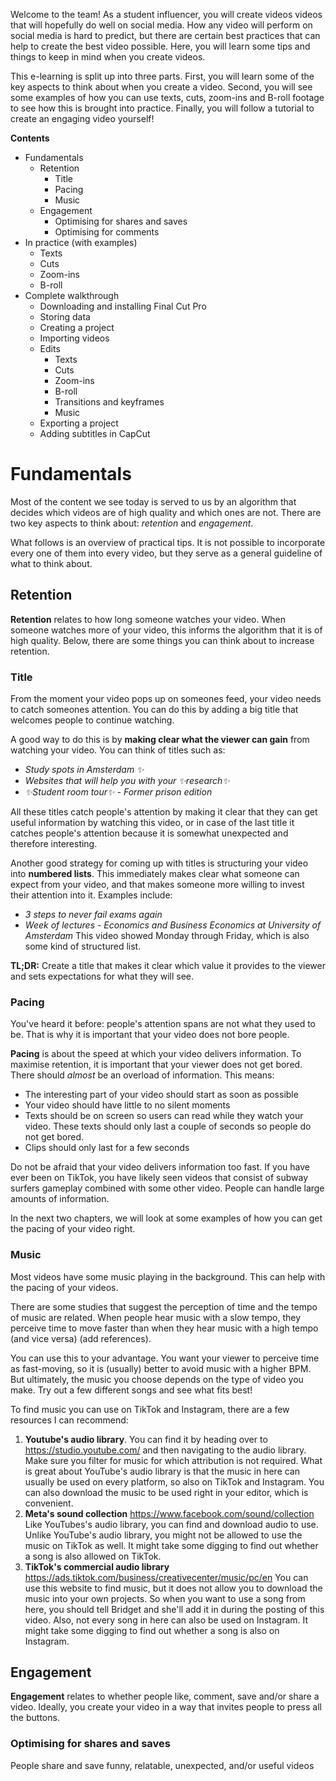 Welcome to the team! As a student influencer, you will create videos videos that will hopefully do well on social media. How any video will perform on social media is hard to predict, but there are certain best practices that can help to create the best video possible. Here, you will learn some tips and things to keep in mind when you create videos.

This e-learning is split up into three parts. First, you will learn some of the key aspects to think about when you create a video. Second, you will see some examples of how you can use texts, cuts, zoom-ins and B-roll footage to see how this is brought into practice. Finally, you will follow a tutorial to create an engaging video yourself!

**Contents**
* Fundamentals
	* Retention
		* Title
		* Pacing
		* Music
	* Engagement
		* Optimising for shares and saves
		* Optimising for comments
 * In practice (with examples)
	 * Texts
	 * Cuts
	 * Zoom-ins
	 * B-roll
* Complete walkthrough
	* Downloading and installing Final Cut Pro
	* Storing data
	* Creating a project
	* Importing videos
	* Edits
		* Texts
		* Cuts
		* Zoom-ins
		* B-roll
		* Transitions and keyframes
		* Music
	* Exporting a project
	* Adding subtitles in CapCut

# Fundamentals
Most of the content we see today is served to us by an algorithm that decides which videos are of high quality and which ones are not. There are two key aspects to think about: *retention* and *engagement*. 

What follows is an overview of practical tips. It is not possible to incorporate every one of them into every video, but they serve as a general guideline of what to think about.
## Retention
**Retention** relates to how long someone watches your video. When someone watches more of your video, this informs the algorithm that it is of high quality. Below, there are some things you can think about to increase retention.
### Title
From the moment your video pops up on someones feed, your video needs to catch someones attention. You can do this by adding a big title that welcomes people to continue watching. 

A good way to do this is by **making clear what the viewer can gain** from watching your video. You can think of titles such as:
- *Study spots in Amsterdam ✨*
- *Websites that will help you with your ✨research✨*
- *✨Student room tour✨ - Former prison edition*

All these titles catch people's attention by making it clear that they can get useful information by watching this video, or in case of the last title it catches people's attention because it is somewhat unexpected and therefore interesting.

Another good strategy for coming up with titles is structuring your video into **numbered lists**. This immediately makes clear what someone can expect from your video, and that makes someone more willing to invest their attention into it. Examples include:
- *3 steps to never fail exams again*
- *Week of lectures - Economics and Business Economics at University of Amsterdam* 
  This video showed Monday through Friday, which is also some kind of structured list.

**TL;DR:**
Create a title that makes it clear which value it provides to the viewer and sets expectations for what they will see.
### Pacing
You've heard it before: people's attention spans are not what they used to be. That is why it is important that your video does not bore people.

**Pacing** is about the speed at which your video delivers information. To maximise retention, it is important that your viewer does not get bored. There should *almost* be an overload of information. This means:
- The interesting part of your video should start as soon as possible
- Your video should have little to no silent moments
- Texts should be on screen so users can read while they watch your video. These texts should only last a couple of seconds so people do not get bored.
- Clips should only last for a few seconds

Do not be afraid that your video delivers information too fast. If you have ever been on TikTok, you have likely seen videos that consist of subway surfers gameplay combined with some other video. People can handle large amounts of information.

In the next two chapters, we will look at some examples of how you can get the pacing of your video right.
### Music
Most videos have some music playing in the background. This can help with the pacing of your videos.

There are some studies that suggest the perception of time and the tempo of music are related. When people hear music with a slow tempo, they perceive time to move faster than when they hear music with a high tempo (and vice versa) (add references).

You can use this to your advantage. You want your viewer to perceive time as fast-moving, so it is (usually) better to avoid music with a higher BPM. But ultimately, the music you choose depends on the type of video you make. Try out a few different songs and see what fits best!

To find music you can use on TikTok and Instagram, there are a few resources I can recommend:
1. **Youtube's audio library**. You can find it by heading over to https://studio.youtube.com/ and then navigating to the audio library. Make sure you filter for music for which attribution is not required. 
   What is great about YouTube's audio library is that the music in here can usually be used on every platform, so also on TikTok and Instagram. You can also download the music to be used right in your editor, which is convenient.
2. **Meta's sound collection** https://www.facebook.com/sound/collection
   Like YouTubes's audio library, you can find and download audio to use. Unlike YouTube's audio library, you might not be allowed to use the music on TikTok as well. It might take some digging to find out whether a song is also allowed on TikTok.
3. **TikTok's commercial audio library** https://ads.tiktok.com/business/creativecenter/music/pc/en
   You can use this website to find music, but it does not allow you to download the music into your own projects. So when you want to use a song from here, you should tell Bridget and she'll add it in during the posting of this video.
   Also, not every song in here can also be used on Instagram. It might take some digging to find out whether a song is also on Instagram.

## Engagement
**Engagement** relates to whether people like, comment, save and/or share a video. Ideally, you create your video in a way that invites people to press all the buttons.
### Optimising for shares and saves
People share and save funny, relatable, unexpected, and/or useful videos
